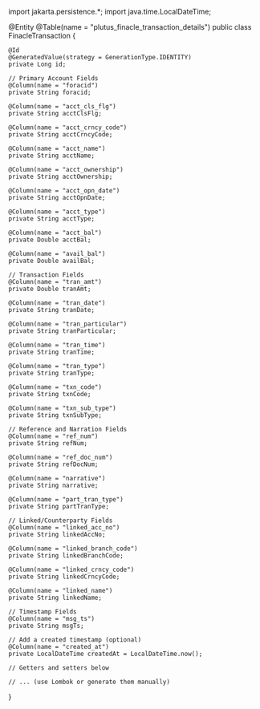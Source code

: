 import jakarta.persistence.*;
import java.time.LocalDateTime;

@Entity
@Table(name = "plutus_finacle_transaction_details")
public class FinacleTransaction {

    @Id
    @GeneratedValue(strategy = GenerationType.IDENTITY)
    private Long id;

    // Primary Account Fields
    @Column(name = "foracid")
    private String foracid;

    @Column(name = "acct_cls_flg")
    private String acctClsFlg;

    @Column(name = "acct_crncy_code")
    private String acctCrncyCode;

    @Column(name = "acct_name")
    private String acctName;

    @Column(name = "acct_ownership")
    private String acctOwnership;

    @Column(name = "acct_opn_date")
    private String acctOpnDate;

    @Column(name = "acct_type")
    private String acctType;

    @Column(name = "acct_bal")
    private Double acctBal;

    @Column(name = "avail_bal")
    private Double availBal;

    // Transaction Fields
    @Column(name = "tran_amt")
    private Double tranAmt;

    @Column(name = "tran_date")
    private String tranDate;

    @Column(name = "tran_particular")
    private String tranParticular;

    @Column(name = "tran_time")
    private String tranTime;

    @Column(name = "tran_type")
    private String tranType;

    @Column(name = "txn_code")
    private String txnCode;

    @Column(name = "txn_sub_type")
    private String txnSubType;

    // Reference and Narration Fields
    @Column(name = "ref_num")
    private String refNum;

    @Column(name = "ref_doc_num")
    private String refDocNum;

    @Column(name = "narrative")
    private String narrative;

    @Column(name = "part_tran_type")
    private String partTranType;

    // Linked/Counterparty Fields
    @Column(name = "linked_acc_no")
    private String linkedAccNo;

    @Column(name = "linked_branch_code")
    private String linkedBranchCode;

    @Column(name = "linked_crncy_code")
    private String linkedCrncyCode;

    @Column(name = "linked_name")
    private String linkedName;

    // Timestamp Fields
    @Column(name = "msg_ts")
    private String msgTs;

    // Add a created timestamp (optional)
    @Column(name = "created_at")
    private LocalDateTime createdAt = LocalDateTime.now();

    // Getters and setters below

    // ... (use Lombok or generate them manually)
}
